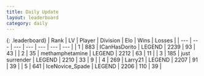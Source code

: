 ```yaml
---
title: Daily Update
layout: leaderboard
category: daily
---
```


{: .leaderboard}
| Rank | LV | Player | Division | Elo | Wins | Losses |
| --- | --- | --- | --- | --- | --- | --- |
| <span data-change="0">1</span> | 883 | <span title="ID: 415713">ICanHasDorito</span> | LEGEND | <span data-change="6">2239</span> | <span data-change="1">93</span> | <span data-change="0">43</span> |
| <span data-change="0">2</span> | 35 | <span title="ID: 752586">methamphetamine</span> | LEGEND | <span data-change="0">2212</span> | <span data-change="0">63</span> | <span data-change="0">11</span> |
| <span data-change="15">3</span> | 185 | <span title="ID: 719486">just surrender</span> | LEGEND | <span data-change="69">2210</span> | <span data-change="10">33</span> | <span data-change="2">9</span> |
| <span data-change="2">4</span> | 269 | <span title="ID: 636902">Larry21</span> | LEGEND | <span data-change="6">2207</span> | <span data-change="5">91</span> | <span data-change="3">39</span> |
| <span data-change="3">5</span> | 641 | <span title="ID: 597289">IceNovice_Spade</span> | LEGEND | <span data-change="22">2206</span> | <span data-change="5">110</span> | <span data-change="1">39</span> |